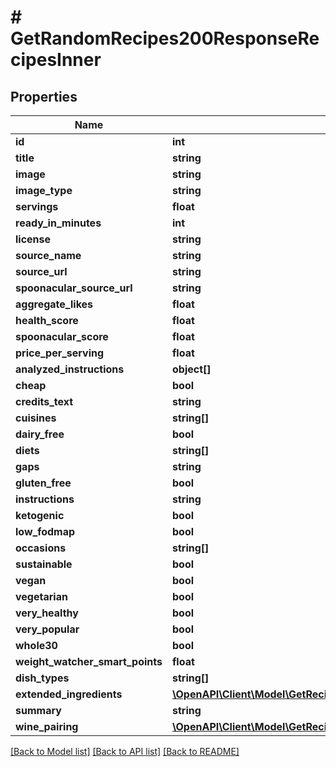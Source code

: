 # # GetRandomRecipes200ResponseRecipesInner

## Properties

Name | Type | Description | Notes
------------ | ------------- | ------------- | -------------
**id** | **int** |  |
**title** | **string** |  |
**image** | **string** |  |
**image_type** | **string** |  |
**servings** | **float** |  |
**ready_in_minutes** | **int** |  |
**license** | **string** |  |
**source_name** | **string** |  |
**source_url** | **string** |  |
**spoonacular_source_url** | **string** |  |
**aggregate_likes** | **float** |  |
**health_score** | **float** |  |
**spoonacular_score** | **float** |  |
**price_per_serving** | **float** |  |
**analyzed_instructions** | **object[]** |  | [optional]
**cheap** | **bool** |  |
**credits_text** | **string** |  |
**cuisines** | **string[]** |  | [optional]
**dairy_free** | **bool** |  |
**diets** | **string[]** |  | [optional]
**gaps** | **string** |  |
**gluten_free** | **bool** |  |
**instructions** | **string** |  |
**ketogenic** | **bool** |  |
**low_fodmap** | **bool** |  |
**occasions** | **string[]** |  | [optional]
**sustainable** | **bool** |  |
**vegan** | **bool** |  |
**vegetarian** | **bool** |  |
**very_healthy** | **bool** |  |
**very_popular** | **bool** |  |
**whole30** | **bool** |  |
**weight_watcher_smart_points** | **float** |  |
**dish_types** | **string[]** |  | [optional]
**extended_ingredients** | [**\OpenAPI\Client\Model\GetRecipeInformation200ResponseExtendedIngredientsInner[]**](GetRecipeInformation200ResponseExtendedIngredientsInner.md) |  | [optional]
**summary** | **string** |  |
**wine_pairing** | [**\OpenAPI\Client\Model\GetRecipeInformation200ResponseWinePairing**](GetRecipeInformation200ResponseWinePairing.md) |  | [optional]

[[Back to Model list]](../../README.md#models) [[Back to API list]](../../README.md#endpoints) [[Back to README]](../../README.md)

